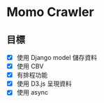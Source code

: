 # Momo Crawler
## 目標
- [x] 使用 Django model 儲存資料
- [x] 使用 CBV
- [x] 有排程功能
- [x] 使用 D3.js 呈現資料
- [x] 使用 async
